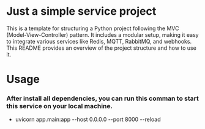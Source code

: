 # Just a simple service project

This is a template for structuring a Python project following the MVC (Model-View-Controller) pattern. It includes a modular setup, making it easy to integrate various services like Redis, MQTT, RabbitMQ, and webhooks. This README provides an overview of the project structure and how to use it.

# Usage
### After install all dependencies, you can run this comman to start this service on your local machine. 
- uvicorn app.main:app --host 0.0.0.0 --port 8000 --reload

